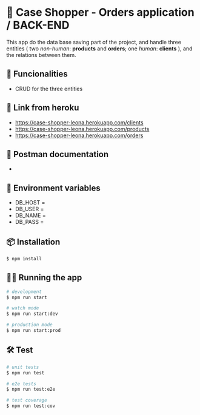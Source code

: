 
# 🎯 Case Shopper - Orders application / BACK-END

This app do the data base saving part of the project, and handle three entities (
 two *non-human*: **products** and **orders**;
 one *human*: **clients** ), and the relations between them.

## 🚏 Funcionalities

- CRUD for the three entities

## 🎳 Link from heroku
- https://case-shopper-leona.herokuapp.com/clients
- https://case-shopper-leona.herokuapp.com/products
- https://case-shopper-leona.herokuapp.com/orders

## 🧾 Postman documentation
- 

## 🔑 Environment variables
- DB_HOST =
- DB_USER =
- DB_NAME = 
- DB_PASS =

## 📦 Installation

```bash
$ npm install
```

## 🏇🏽 Running the app

```bash
# development
$ npm run start

# watch mode
$ npm run start:dev

# production mode
$ npm run start:prod
```

## 🛠 Test

```bash
# unit tests
$ npm run test

# e2e tests
$ npm run test:e2e

# test coverage
$ npm run test:cov
```
